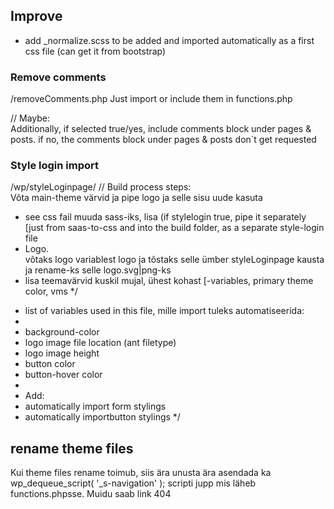 ## Improve

-   add \_normalize.scss to be added and imported automatically as a first css file (can get it from bootstrap)

### Remove comments

/removeComments.php Just import or include them in functions.php

// Maybe:  
Additionally, if selected true/yes, include comments block under pages & posts. if no, the comments block under pages & posts don´t get requested

### Style login import

/wp/styleLoginpage/ // Build process steps:  
Võta main-theme värvid ja pipe logo ja selle sisu uude kasuta

-   see css fail muuda sass-iks, lisa (if stylelogin true, pipe it separately [just from saas-to-css and into the build folder, as a separate style-login file
-   Logo.  
    võtaks logo variablest logo ja tõstaks selle ümber styleLoginpage kausta ja rename-ks selle logo.svg|png-ks
-   lisa teemavärvid kuskil mujal, ühest kohast [-variables, primary theme color, vms \*/

*   list of variables used in this file, mille import tuleks automatiseerida:
*
*   background-color
*   logo image file location (ant filetype)
*   logo image height
*   button color
*   button-hover color
*
*   Add:
*   automatically import form stylings
*   automatically importbutton stylings \*/

## rename theme files

Kui theme files rename toimub, siis ära unusta ära asendada ka wp_dequeue_script( '\_s-navigation' ); scripti jupp mis läheb functions.phpsse. Muidu saab link 404
